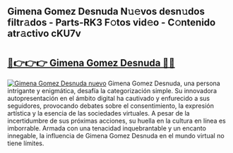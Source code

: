 ## Gimena Gomez Desnuda N𝚞𝚎vos desn𝚞dos filtr𝚊dos - Parts-RK3 F𝚘tos vid𝚎o - C𝚘ntenido atr𝚊ctivo cKU7v

# <h2><a href="http://mb0evgs.tromn.icu/?c=Gimena+Gomez+Desnuda">🔗👉👉👉 Gimena Gomez Desnuda 🔗🔗</a></h2>

[![Gimena Gomez Desnuda nuevo](https://i.imgur.com/pEAQMta.gif)](http://mb0evgs.tromn.icu/?c=Gimena+Gomez+Desnuda)
Gimena Gomez Desnuda, una persona intrigante y enigmática, desafía la categorización simple. Su innovadora autopresentación en el ámbito digital ha cautivado y enfurecido a sus seguidores, provocando debates sobre el consentimiento, la expresión artística y la esencia de las sociedades virtuales. A pesar de la incertidumbre de sus próximas acciones, su huella en la cultura en línea es imborrable. Armada con una tenacidad inquebrantable y un encanto innegable, la influencia de Gimena Gomez Desnuda en el mundo virtual no tiene límites.
